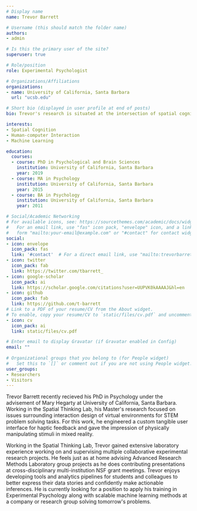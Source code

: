 ```yaml
---
# Display name
name: Trevor Barrett

# Username (this should match the folder name)
authors:
- admin

# Is this the primary user of the site?
superuser: true

# Role/position
role: Experimental Psychologist

# Organizations/Affiliations
organizations:
- name: University of California, Santa Barbara
  url: "ucsb.edu"

# Short bio (displayed in user profile at end of posts)
bio: Trevor's research is situated at the intersection of spatial cognition and human-computer interaction.

interests:
- Spatial Cognition
- Human-computer Interaction
- Machine Learning

education:
  courses:
  - course: PhD in Psychological and Brain Sciences
    institution: University of California, Santa Barbara
    year: 2019
  - course: MA in Psychology
    institution: University of California, Santa Barbara
    year: 2015
  - course: BA in Psychology
    institution: University of California, Santa Barbara
    year: 2011

# Social/Academic Networking
# For available icons, see: https://sourcethemes.com/academic/docs/widgets/#icons
#   For an email link, use "fas" icon pack, "envelope" icon, and a link in the
#   form "mailto:your-email@example.com" or "#contact" for contact widget.
social:
- icon: envelope
  icon_pack: fas
  link: '#contact'  # For a direct email link, use "mailto:trevorbarrett@ucsb.edu".
- icon: twitter
  icon_pack: fab
  link: https://twitter.com/tbarrett_
- icon: google-scholar
  icon_pack: ai
  link: https://scholar.google.com/citations?user=UUPVK0kAAAAJ&hl=en
- icon: github
  icon_pack: fab
  link: https://github.com/t-barrett
# Link to a PDF of your resume/CV from the About widget.
# To enable, copy your resume/CV to `static/files/cv.pdf` and uncomment the lines below.  
- icon: cv
  icon_pack: ai
  link: static/files/cv.pdf

# Enter email to display Gravatar (if Gravatar enabled in Config)
email: ""
  
# Organizational groups that you belong to (for People widget)
#   Set this to `[]` or comment out if you are not using People widget.  
user_groups:
- Researchers
- Visitors
---
```


Trevor Barrett recently recieved his PhD in Psychology under the advisement of Mary Hegarty at University of California, Santa Barbara. Working in the Spatial Thinking Lab, his Master's research focused on issues surrounding interaction design of virtual environments for STEM problem solving tasks. For this work, he engineered a custom tangible user interface for haptic feedback and gave the impression of physically manipulating stimuli in mixed reality. 

Working in the Spatial Thinking Lab, Trevor gained extensive laboratory experience working on and supervising multiple collaborative experimental research projects. He feels just as at home advising Advanced Research Methods Laboratory group projects as he does contributing presentations at cross-disciplinary multi-institution NSF grant meetings. Trevor enjoys developing tools and analytics pipelines for students and colleagues to better express their data stories and confidently make actionable inferences. He is currently looking for a position to apply his training in Experimental Psychology along with scalable machine learning methods at a company or research group solving tomorrow's problems.


